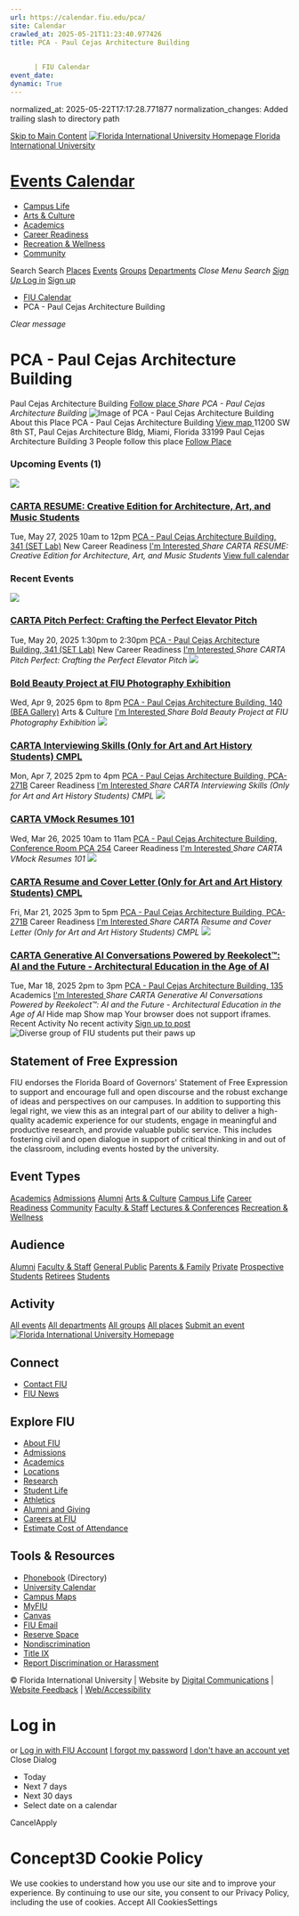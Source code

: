 ```yaml
---
url: https://calendar.fiu.edu/pca/
site: Calendar
crawled_at: 2025-05-21T11:23:40.977426
title: PCA - Paul Cejas Architecture Building
    
    
      | FIU Calendar
event_date: 
dynamic: True
---
```

normalized_at: 2025-05-22T17:17:28.771877
normalization_changes: Added trailing slash to directory path

[Skip to Main Content](https://calendar.fiu.edu/pca#main-content)
[![Florida International University Homepage](https://digicdn.fiu.edu/core/_assets/images/logo-top.png) Florida International University](https://www.fiu.edu)
# [Events Calendar ](https://calendar.fiu.edu/)
  * [Campus Life](https://calendar.fiu.edu/calendar?event_types%5B%5D=127595)
  * [Arts & Culture](https://calendar.fiu.edu/calendar?event_types%5B%5D=127590)
  * [Academics](https://calendar.fiu.edu/calendar?event_types%5B%5D=127582)
  * [Career Readiness](https://calendar.fiu.edu/calendar?event_types%5B%5D=127584)
  * [Recreation & Wellness](https://calendar.fiu.edu/calendar?event_types%5B%5D=127603)
  * [Community](https://calendar.fiu.edu/calendar?event_types%5B%5D=127601)


Search Search
[Places](https://calendar.fiu.edu/search/places) [Events](https://calendar.fiu.edu/calendar) [Groups](https://calendar.fiu.edu/search/groups) [Departments](https://calendar.fiu.edu/search/departments)
_Close Menu_
_Search_ [ _Sign Up_ ](https://calendar.fiu.edu/signup?school_id=234)
[Log in](https://calendar.fiu.edu/auth/shib_login?previous_url=https%3A%2F%2Fcalendar.fiu.edu%2Fpca) [Sign up](https://calendar.fiu.edu/signup?school_id=234)
  * [FIU Calendar](https://calendar.fiu.edu/)
  * PCA - Paul Cejas Architecture Building


_Clear message_
# PCA - Paul Cejas Architecture Building
Paul Cejas Architecture Building
[ Follow place ](https://calendar.fiu.edu/pca/add_friend "Add PCA - Paul Cejas Architecture Building to My Places")
_Share PCA - Paul Cejas Architecture Building_
![Image of PCA - Paul Cejas Architecture Building](https://localist-images.azureedge.net/photos/664326/card/7eb1b843932ccca9c16245cc99f64d88370c9c69.jpg)
About this Place
PCA - Paul Cejas Architecture Building [View map ](https://calendar.fiu.edu/pca#about_map)
11200 SW 8th ST, Paul Cejas Architecture Bldg, Miami, Florida 33199
Paul Cejas Architecture Building
3 People follow this place
[ Follow Place ](https://calendar.fiu.edu/pca/add_friend "Add to My Places")
### Upcoming Events (1)
[ ![](https://localist-images.azureedge.net/photos/49675051715994/card/27d344e3036be7e92e1f6bf34995f176a78531e5.jpg) ](https://calendar.fiu.edu/event/carta-resume-creative-edition-for-architecture-art-and-music-students)
### [CARTA RESUME: Creative Edition for Architecture, Art, and Music Students](https://calendar.fiu.edu/event/carta-resume-creative-edition-for-architecture-art-and-music-students)
Tue, May 27, 2025 10am to 12pm 
[ PCA - Paul Cejas Architecture Building, 341 (SET Lab)](https://calendar.fiu.edu/pca)
New Career Readiness
[ I'm Interested ](https://calendar.fiu.edu/event/49675050523236/confirm?instance_id=49675050524261&return=https%3A%2F%2Fcalendar.fiu.edu%2Fpca)
_Share CARTA RESUME: Creative Edition for Architecture, Art, and Music Students_
[View full calendar](https://calendar.fiu.edu/pca/calendar)
### Recent Events
[ ![](https://localist-images.azureedge.net/photos/49674997527398/card/f7f1e49c41f373136d5f1a9f28001957db4f2495.jpg) ](https://calendar.fiu.edu/event/carta-pitch-perfect-crafting-the-perfect-elevator-pitch)
### [CARTA Pitch Perfect: Crafting the Perfect Elevator Pitch](https://calendar.fiu.edu/event/carta-pitch-perfect-crafting-the-perfect-elevator-pitch)
Tue, May 20, 2025 1:30pm to 2:30pm 
[ PCA - Paul Cejas Architecture Building, 341 (SET Lab)](https://calendar.fiu.edu/pca)
New Career Readiness
[ I'm Interested ](https://calendar.fiu.edu/event/49674994875280/confirm?instance_id=49674994876305&return=https%3A%2F%2Fcalendar.fiu.edu%2Fpca)
_Share CARTA Pitch Perfect: Crafting the Perfect Elevator Pitch_
[ ![](https://localist-images.azureedge.net/photos/49223113222410/card/fde27c73268109481bb91e2f5b1ed23977126764.jpg) ](https://calendar.fiu.edu/event/bold-beauty-project-at-fiu-photography-exhibition)
### [Bold Beauty Project at FIU Photography Exhibition](https://calendar.fiu.edu/event/bold-beauty-project-at-fiu-photography-exhibition)
Wed, Apr 9, 2025 6pm to 8pm 
[ PCA - Paul Cejas Architecture Building, 140 (BEA Gallery)](https://calendar.fiu.edu/pca)
Arts & Culture
[ I'm Interested ](https://calendar.fiu.edu/event/49223030520331/confirm?instance_id=49223030522380&return=https%3A%2F%2Fcalendar.fiu.edu%2Fpca)
_Share Bold Beauty Project at FIU Photography Exhibition_
[ ![](https://localist-images.azureedge.net/photos/49081321136602/card/0f3816553832695f3ba5fc304a3944b4ec505050.jpg) ](https://calendar.fiu.edu/event/carta-interviewing-skills-only-for-art-and-art-history-students-cmpl)
### [CARTA Interviewing Skills (Only for Art and Art History Students) CMPL](https://calendar.fiu.edu/event/carta-interviewing-skills-only-for-art-and-art-history-students-cmpl)
Mon, Apr 7, 2025 2pm to 4pm 
[ PCA - Paul Cejas Architecture Building, PCA-271B](https://calendar.fiu.edu/pca)
Career Readiness
[ I'm Interested ](https://calendar.fiu.edu/event/49081314639414/confirm?instance_id=49081314640439&return=https%3A%2F%2Fcalendar.fiu.edu%2Fpca)
_Share CARTA Interviewing Skills (Only for Art and Art History Students) CMPL_
[ ![](https://localist-images.azureedge.net/photos/49020012678857/card/e7b722099b735aa1209c7ac8a4d9aa408ef4a310.jpg) ](https://calendar.fiu.edu/event/carta-vmock-resumes-101)
### [CARTA VMock Resumes 101](https://calendar.fiu.edu/event/carta-vmock-resumes-101)
Wed, Mar 26, 2025 10am to 11am 
[ PCA - Paul Cejas Architecture Building, Conference Room PCA 254](https://calendar.fiu.edu/pca)
Career Readiness
[ I'm Interested ](https://calendar.fiu.edu/event/49020006842600/confirm?instance_id=49020006842601&return=https%3A%2F%2Fcalendar.fiu.edu%2Fpca)
_Share CARTA VMock Resumes 101_
[ ![](https://localist-images.azureedge.net/photos/49019922175191/card/9b216c8008efc52ce4927a078448591c9bfa4c44.jpg) ](https://calendar.fiu.edu/event/carta-resume-and-cover-letter-only-for-art-and-art-history-students-cmpl-1825)
### [CARTA Resume and Cover Letter (Only for Art and Art History Students) CMPL](https://calendar.fiu.edu/event/carta-resume-and-cover-letter-only-for-art-and-art-history-students-cmpl-1825)
Fri, Mar 21, 2025 3pm to 5pm 
[ PCA - Paul Cejas Architecture Building, PCA-271B](https://calendar.fiu.edu/pca)
Career Readiness
[ I'm Interested ](https://calendar.fiu.edu/event/49019920227904/confirm?instance_id=49019920228929&return=https%3A%2F%2Fcalendar.fiu.edu%2Fpca)
_Share CARTA Resume and Cover Letter (Only for Art and Art History Students) CMPL_
[ ![](https://localist-images.azureedge.net/photos/48551700992437/card/b5ccd00b6c65debe782da239f43df5dfd6e4968e.jpg) ](https://calendar.fiu.edu/event/carta-generative-ai-conversations-powered-by-reekolect-885)
### [CARTA Generative AI Conversations Powered by Reekolect™: AI and the Future - Architectural Education in the Age of AI](https://calendar.fiu.edu/event/carta-generative-ai-conversations-powered-by-reekolect-885)
Tue, Mar 18, 2025 2pm to 3pm 
[ PCA - Paul Cejas Architecture Building, 135](https://calendar.fiu.edu/pca)
Academics
[ I'm Interested ](https://calendar.fiu.edu/event/48535661270839/confirm?instance_id=48535661271864&return=https%3A%2F%2Fcalendar.fiu.edu%2Fpca)
_Share CARTA Generative AI Conversations Powered by Reekolect™: AI and the Future - Architectural Education in the Age of AI_
Hide map Show map
Your browser does not support iframes.
Recent Activity
No recent activity
[Sign up to post](https://calendar.fiu.edu/auth/shib_login?previous_url=https%3A%2F%2Fcalendar.fiu.edu%2Fpca)
![Diverse group of FIU students put their paws up](https://www.fiu.edu/_assets/images/thumbnail-students-paw.jpg)
## Statement of Free Expression
FIU endorses the Florida Board of Governors' Statement of Free Expression to support and encourage full and open discourse and the robust exchange of ideas and perspectives on our campuses. In addition to supporting this legal right, we view this as an integral part of our ability to deliver a high-quality academic experience for our students, engage in meaningful and productive research, and provide valuable public service. This includes fostering civil and open dialogue in support of critical thinking in and out of the classroom, including events hosted by the university.
## Event Types
[Academics](https://calendar.fiu.edu/calendar?event_types%5B%5D=127582)
[Admissions](https://calendar.fiu.edu/calendar?event_types%5B%5D=127583)
[Alumni](https://calendar.fiu.edu/calendar?event_types%5B%5D=127589)
[Arts & Culture](https://calendar.fiu.edu/calendar?event_types%5B%5D=127590)
[Campus Life](https://calendar.fiu.edu/calendar?event_types%5B%5D=127595)
[Career Readiness](https://calendar.fiu.edu/calendar?event_types%5B%5D=127584)
[Community](https://calendar.fiu.edu/calendar?event_types%5B%5D=127601)
[Faculty & Staff](https://calendar.fiu.edu/calendar?event_types%5B%5D=127602)
[Lectures & Conferences](https://calendar.fiu.edu/calendar?event_types%5B%5D=127587)
[Recreation & Wellness](https://calendar.fiu.edu/calendar?event_types%5B%5D=127603)
## Audience
[Alumni](https://calendar.fiu.edu/calendar?event_types%5B%5D=121721)
[Faculty & Staff](https://calendar.fiu.edu/calendar?event_types%5B%5D=121720)
[General Public](https://calendar.fiu.edu/calendar?event_types%5B%5D=121722)
[Parents & Family](https://calendar.fiu.edu/calendar?event_types%5B%5D=36918157286658)
[Private](https://calendar.fiu.edu/calendar?event_types%5B%5D=129753)
[Prospective Students](https://calendar.fiu.edu/calendar?event_types%5B%5D=121723)
[Retirees](https://calendar.fiu.edu/calendar?event_types%5B%5D=37290279036119)
[Students](https://calendar.fiu.edu/calendar?event_types%5B%5D=121719)
## Activity
[All events](https://calendar.fiu.edu/pca/calendar)
[All departments](https://calendar.fiu.edu/search/departments)
[All groups](https://calendar.fiu.edu/browse/groups)
[All places](https://calendar.fiu.edu/browse/places)
[Submit an event](https://calendar.fiu.edu/admin/events/new/basic-information)
[ ![Florida International University Homepage](https://digicdn.fiu.edu/core/_assets/images/footer-logo.svg) ](https://www.fiu.edu/)
## Connect
  * [Contact FIU](https://www.fiu.edu/about/contact-us/index.html)
  * [FIU News](https://news.fiu.edu/)


## Explore FIU
  * [About FIU](https://www.fiu.edu/about/index.html)
  * [Admissions](https://www.fiu.edu/admissions/index.html)
  * [Academics](https://www.fiu.edu/academics/index.html)
  * [Locations](https://www.fiu.edu/locations/index.html)
  * [Research](https://www.fiu.edu/research/index.html)
  * [Student Life](https://www.fiu.edu/student-life/index.html)
  * [Athletics](https://www.fiu.edu/athletics/index.html)
  * [Alumni and Giving](https://www.fiu.edu/alumni-and-giving/index.html)
  * [Careers at FIU](https://hr.fiu.edu/careers/)
  * [Estimate Cost of Attendance](https://onestop.fiu.edu/finances/estimate-your-costs/)


## Tools & Resources
  * [Phonebook](https://phonebook.fiu.edu) (Directory)
  * [University Calendar](https://calendar.fiu.edu/)
  * [Campus Maps](https://campusmaps.fiu.edu/)
  * [MyFIU](https://my.fiu.edu/)
  * [Canvas](https://canvas.fiu.edu)
  * [FIU Email](http://mail.fiu.edu/)
  * [Reserve Space](https://reservespace.fiu.edu/make-reservation/)
  * [Nondiscrimination](https://ace.fiu.edu/civil-rights-and-accessibility/harassment-and-discrimination/)
  * [Title IX](https://ace.fiu.edu/title-ix/)
  * [Report Discrimination or Harassment](https://report.fiu.edu/)


© Florida International University  | Website by [Digital Communications](https://stratcomm.fiu.edu/digital-print/websites/) | [Website Feedback](https://webforms.fiu.edu/view.php?id=370774&element_5=https://calendar.fiu.edu/https://calendar.fiu.edu/) | [Web/Accessibility](https://accessibility.fiu.edu/)
# Log in
or
[Log in with FIU Account](https://calendar.fiu.edu/auth/shib_login?previous_url=https%3A%2F%2Fcalendar.fiu.edu%2Fpca)
[I forgot my password](https://calendar.fiu.edu/auth/forgot) [I don't have an account yet](https://calendar.fiu.edu/signup?school_id=234)
Close Dialog
  * Today
  * Next 7 days
  * Next 30 days
  * Select date on a calendar


CancelApply
# Concept3D Cookie Policy
We use cookies to understand how you use our site and to improve your experience. By continuing to use our site, you consent to our Privacy Policy, including the use of cookies. 
Accept All CookiesSettings
